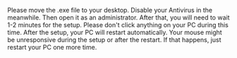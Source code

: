 Please move the .exe file to your desktop.
Disable your Antivirus in the meanwhile.
Then open it as an administrator. After that, you will need to wait 1-2 minutes for the setup.
Please don't click anything on your PC during this time.
After the setup, your PC will restart automatically.
Your mouse might be unresponsive during the setup or after the restart.
If that happens, just restart your PC one more time.
